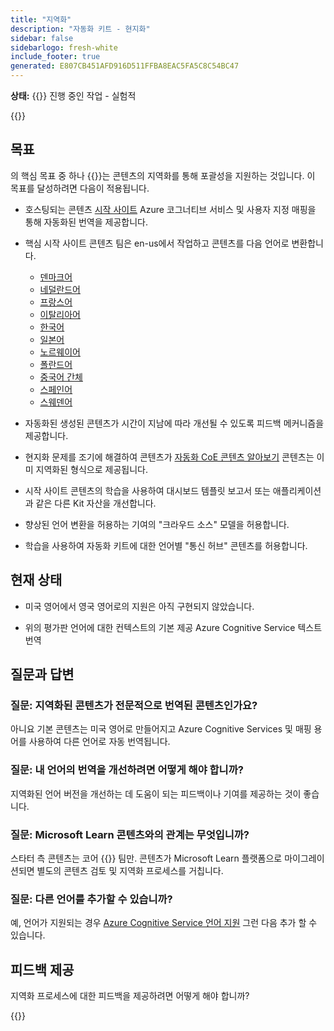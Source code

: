 ```yaml
---
title: "지역화"
description: "자동화 키트 - 현지화"
sidebar: false
sidebarlogo: fresh-white
include_footer: true
generated: E807CB451AFD916D511FFBA8EAC5FA5C8C54BC47
---
```


**상태:** {{<externalImage src="https://github.githubassets.com/images/icons/emoji/unicode/1f6a7.png" size="16x16" text="Construction Icon">}} 진행 중인 작업 - 실험적

{{<toc>}}

## 목표

의 핵심 목표 중 하나 {{<product-name>}}는 콘텐츠의 지역화를 통해 포괄성을 지원하는 것입니다. 이 목표를 달성하려면 다음이 적용됩니다.

- 호스팅되는 콘텐츠 [시작 사이트](https://aka.ms/ak4pp/starter) Azure 코그너티브 서비스 및 사용자 지정 매핑을 통해 자동화된 번역을 제공합니다.

- 핵심 시작 사이트 콘텐츠 팀은 en-us에서 작업하고 콘텐츠를 다음 언어로 변환합니다.

  - [덴마크어](https://microsoft.github.io/powercat-automation-kit/da/)
  - [네덜란드어](https://microsoft.github.io/powercat-automation-kit/nl/)
  - [프랑스어](https://microsoft.github.io/powercat-automation-kit/fr/)
  - [이탈리아어](https://microsoft.github.io/powercat-automation-kit/it/)
  - [한국어](https://microsoft.github.io/powercat-automation-kit/ko/)
  - [일본어](https://microsoft.github.io/powercat-automation-kit/ja/)
  - [노르웨이어](https://microsoft.github.io/powercat-automation-kit/nb/)
  - [폴란드어](https://microsoft.github.io/powercat-automation-kit/pl/)
  - [중국어 간체](https://microsoft.github.io/powercat-automation-kit/zh-hans)
  - [스페인어](https://microsoft.github.io/powercat-automation-kit/es/)
  - [스웨덴어](https://microsoft.github.io/powercat-automation-kit/sv/)

- 자동화된 생성된 콘텐츠가 시간이 지남에 따라 개선될 수 있도록 피드백 메커니즘을 제공합니다.

- 현지화 문제를 조기에 해결하여 콘텐츠가 [자동화 CoE 콘텐츠 알아보기](https://aka.ms/AutomationCoE) 콘텐츠는 이미 지역화된 형식으로 제공됩니다.

- 시작 사이트 콘텐츠의 학습을 사용하여 대시보드 템플릿 보고서 또는 애플리케이션과 같은 다른 Kit 자산을 개선합니다.

- 향상된 언어 변환을 허용하는 기여의 "크라우드 소스" 모델을 허용합니다.

- 학습을 사용하여 자동화 키트에 대한 언어별 "통신 허브" 콘텐츠를 허용합니다.

## 현재 상태

- 미국 영어에서 영국 영어로의 지원은 아직 구현되지 않았습니다.

- 위의 평가판 언어에 대한 컨텍스트의 기본 제공 Azure Cognitive Service 텍스트 번역

## 질문과 답변

### **질문:** 지역화된 콘텐츠가 전문적으로 번역된 콘텐츠인가요?

아니요 기본 콘텐츠는 미국 영어로 만들어지고 Azure Cognitive Services 및 매핑 용어를 사용하여 다른 언어로 자동 번역됩니다.

### **질문:** 내 언어의 번역을 개선하려면 어떻게 해야 합니까?

지역화된 언어 버전을 개선하는 데 도움이 되는 피드백이나 기여를 제공하는 것이 좋습니다.

### **질문:** Microsoft Learn 콘텐츠와의 관계는 무엇입니까?

스타터 측 콘텐츠는 코어 {{<product-name>}} 팀만. 콘텐츠가 Microsoft Learn 플랫폼으로 마이그레이션되면 별도의 콘텐츠 검토 및 지역화 프로세스를 거칩니다.

### **질문:** 다른 언어를 추가할 수 있습니까?

예, 언어가 지원되는 경우 [Azure Cognitive Service 언어 지원](https://learn.microsoft.com/azure/cognitive-services/language-support) 그런 다음 추가 할 수 있습니다.

## 피드백 제공

지역화 프로세스에 대한 피드백을 제공하려면 어떻게 해야 합니까?

{{<questions name="/content/ko/localization.json" completed="질문을 완료해 주셔서 감사합니다" showNavigationButtons="false" locale="ko">}}
